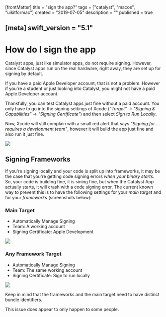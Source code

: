 [frontMatter]
title = "sign the app?"
tags = ["catalyst", "macos", "uikitformac"]
created = "2019-07-05"
description = ""
published = true

[meta]
swift_version = "5.1"
---

# How do I sign the app

Catalyst apps, just like simulator apps, do not require signing. However, since Catalyst apps run on the real hardware, right away, they are set up for signing by default.

If you have a paid Apple Developer account, that is not a problem. However if you're a student or just looking into Catalyst, you might not have a paid Apple Developer account.

Thankfully, you can test Catalyst apps just fine without a paid account. You only have to go into the signing settings of Xcode (*"Target"* -> *"Signing & Capabilities"* -> *"Signing Certificate"*) and then select *Sign to Run Locally*.

Now, Xcode will still complain with a small red alert that says *"Signing for ... requires a development team"*, however it will build the app just fine and also run it just fine.

![](/img-content/catalyst/signing_settings.png)

## Signing Frameworks

If you're signing locally and your code is split up into frameworks, it may be the case that you're getting code signing errors *when your binary starts*. So, your code is building fine, it is sining fine, but when the Catalyst App actually starts, it will crash with a code signing error. The current known way to prevent this is to have the following settings for your *main target* and for your *frameworks* (screenshots below):

### Main Target
- Automatically Manage Signing
- Team: A working account
- Signing Certificate: Apple Development

![](/img-content/catalyst/signing_frameworks1.png)

### Any Framework Target
- Automatically Manage Signing
- Team: The same working account
- Signing Certificate: Sign to run locally

![](/img-content/catalyst/signing_frameworks2.png)

Keep in mind that the frameworks and the main target need to have distinct bundle identifiers.

This issue does appear to only happen to some people.
